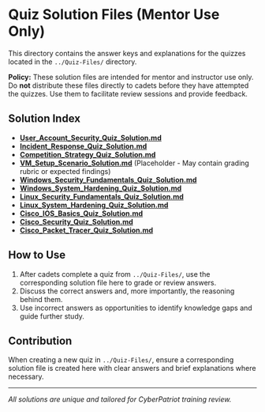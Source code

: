 # Quiz Solution Files (Mentor Use Only)

This directory contains the answer keys and explanations for the quizzes located in the `../Quiz-Files/` directory.

**Policy:** These solution files are intended for mentor and instructor use only. Do **not** distribute these files directly to cadets before they have attempted the quizzes. Use them to facilitate review sessions and provide feedback.

## Solution Index

-   [**User_Account_Security_Quiz_Solution.md**](User_Account_Security_Quiz_Solution.md)
-   [**Incident_Response_Quiz_Solution.md**](Incident_Response_Quiz_Solution.md)
-   [**Competition_Strategy_Quiz_Solution.md**](Competition_Strategy_Quiz_Solution.md)
-   [**VM_Setup_Scenario_Solution.md**](VM_Setup_Scenario_Solution.md) (Placeholder - May contain grading rubric or expected findings)
-   [**Windows_Security_Fundamentals_Quiz_Solution.md**](Windows_Security_Fundamentals_Quiz_Solution.md)
-   [**Windows_System_Hardening_Quiz_Solution.md**](Windows_System_Hardening_Quiz_Solution.md)
-   [**Linux_Security_Fundamentals_Quiz_Solution.md**](Linux_Security_Fundamentals_Quiz_Solution.md)
-   [**Linux_System_Hardening_Quiz_Solution.md**](Linux_System_Hardening_Quiz_Solution.md)
-   [**Cisco_IOS_Basics_Quiz_Solution.md**](Cisco_IOS_Basics_Quiz_Solution.md)
-   [**Cisco_Security_Quiz_Solution.md**](Cisco_Security_Quiz_Solution.md)
-   [**Cisco_Packet_Tracer_Quiz_Solution.md**](Cisco_Packet_Tracer_Quiz_Solution.md)

## How to Use

1.  After cadets complete a quiz from `../Quiz-Files/`, use the corresponding solution file here to grade or review answers.
2.  Discuss the correct answers and, more importantly, the reasoning behind them.
3.  Use incorrect answers as opportunities to identify knowledge gaps and guide further study.

## Contribution

When creating a new quiz in `../Quiz-Files/`, ensure a corresponding solution file is created here with clear answers and brief explanations where necessary.

---
*All solutions are unique and tailored for CyberPatriot training review.*
